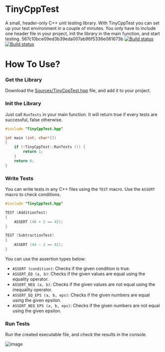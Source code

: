 # TinyCppTest

A small, header-only C++ unit testing library. With TinyCppTest you can set up your test environment in a couple of minutes. You only have to include one header file in your project, init the library in the main function, and start testing.
567c10bce09ed3b39eda007ab96f5336e081673b
[![Build status](https://ci.appveyor.com/api/projects/status/6ih2b1i76b0u5wku?svg=true)](https://ci.appveyor.com/project/kovacsv/tinycpptest)
[![Build status](https://github.com/kovacsv/TinyCppTest/actions/workflows/build.yml/badge.svg)](https://github.com/kovacsv/TinyCppTest/actions/workflows/build.yml)

# How To Use?

### Get the Library

Download the [Sources/TinyCppTest.hpp](Sources/TinyCppTest.hpp) file, and add it to your project.

### Init the Library

Just call `RunTests` in your main function. It will return true if every tests are successful, false otherwise.

```cpp
#include "TinyCppTest.hpp"

int main (int, char*[])
{
    if (!TinyCppTest::RunTests ()) {
        return 1;
    }
    return 0;
}
```

### Write Tests

You can write tests in any C++ files using the `TEST` macro. Use the `ASSERT` macro to check conditions.

```cpp
#include "TinyCppTest.hpp"

TEST (AdditionTest)
{
    ASSERT (40 + 2 == 42);
}

TEST (SubtractionTest)
{
    ASSERT (44 - 2 == 42);
}
```

You can use the assertion types below:
- `ASSERT (condition)`: Checks if the given condition is true.
- `ASSERT_EQ (a, b)`: Checks if the given values are equal using the equality operator.
- `ASSERT_NEQ (a, b)`: Checks if the given values are not equal using the inequality operator.
- `ASSERT_EQ_EPS (a, b, eps)`: Checks if the given numbers are equal using the given epsilon.
- `ASSERT_NEQ_EPS (a, b, eps)`: Checks if the given numbers are not equal using the given epsilon.

### Run Tests

Run the created executable file, and check the results in the console.

![image](https://user-images.githubusercontent.com/2034315/122634012-f7476a80-d0db-11eb-8342-beb181e709d8.png)
